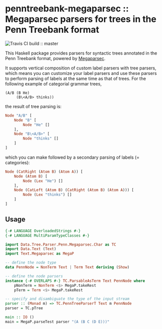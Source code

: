 # penntreebank-megaparsec :: Megaparsec parsers for trees in the Penn Treebank format
![Travis CI build :: master](https://img.shields.io/travis/aslemen/penntreebank-megaparsec/master?label=Travis%20CI%20build%20%3A%3A%20master)

This Haskell package provides parsers for syntactic trees annotated 
    in the Penn Treebank format, powered 
    by [Megaparsec](https://hackage.haskell.org/package/megaparsec).

It supports vertical composition of custom label parsers with tree parsers,
    which means you can customize your label parsers 
    and use these parsers to perform parsing of labels
    at the same time as that of trees.
For the following example of categorial grammar trees,

```
(A/B (B He)
     (B\<A/B> thinks))
```

the result of tree parsing is:

```haskell
Node "A/B" [
    Node "B" [
        Node "He" []
    ], 
    Node "B\<A/B>" [
        Node "thinks" []
    ]
] 
```

which you can make followed by a secondary parsing of labels (= categories):

```haskell
Node (CatRight (Atom B) (Atom A)) [
    Node (Atom B) [
        Node (Lex "He") []
    ], 
    Node (CatLeft (Atom B) (CatRight (Atom B) (Atom A))) [
        Node (Lex "thinks") []
    ]
] 
```

## Usage 
```haskell
{-# LANGUAGE OverloadedStrings #-}
{-# LANGUAGE MultiParamTypeClasses #-}

import Data.Tree.Parser.Penn.Megaparsec.Char as TC
import Data.Text (Text)
import Text.Megaparsec as MegaP

-- define the node type
data PennNode = NonTerm Text | Term Text deriving (Show)

-- define the node parsers
instance {-# OVERLAPS #-} TC.ParsableAsTerm Text PennNode where
    pNonTerm = NonTerm <$> MegaP.takeRest
    pTerm = Term <$> MegaP.takeRest

-- specify and disambiguate the type of the input stream 
parser :: (Monad m) => TC.PennTreeParserT Text m PennNode
parser = TC.pTree

main :: IO ()
main = MegaP.parseTest parser "(A (B C (D E)))"

```